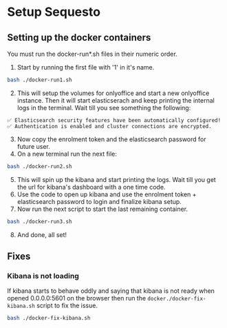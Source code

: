 # Setup Sequesto

## Setting up the docker containers

You must run the docker-run*.sh files in their numeric order.
1. Start by running the first file with '1' in it's name.
  ```bash
  bash ./docker-run1.sh
  ```
2. This will setup the volumes for onlyoffice and start a new onlyoffice instance. Then it will start elasticserach and keep printing the internal logs in the terminal. Wait till you see something the following:
  ```
  ✅ Elasticsearch security features have been automatically configured!
  ✅ Authentication is enabled and cluster connections are encrypted.
  ```
3. Now copy the enrolment token and the elasticsearch password for future user.
4. On a new terminal run the next file:
  ```bash
  bash ./docker-run2.sh
  ```
5. This will spin up the kibana and start printing the logs. Wait till you get the url for kibana's dashboard with a one time code.
6. Use the code to open up kibana and use the enrolment token + elasticsearch password to login and finalize kibana setup.
7. Now run the next script to start the last remaining container.
  ```bash
  bash ./docker-run3.sh
  ```
8. And done, all set!

## Fixes

### Kibana is not loading

If kibana starts to behave oddly and saying that kibana is not ready when opened 0.0.0.0:5601 on the browser then run the `docker./docker-fix-kibana.sh` script to fix the issue.
```bash
bash ./docker-fix-kibana.sh
```

